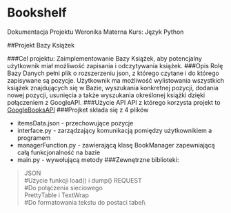 # Bookshelf

Dokumentacja Projektu 
Weronika Materna
Kurs: Język Python



##Projekt Bazy Książek

###Cel projektu:
Zaimplementowanie Bazy Książek, aby potencjalny użytkownik miał 
możliwość zapisania i odczytywania książek.
###Opis
Rolę Bazy Danych pełni plik o rozszerzeniu json, z którego czytane i  do którego zapisywane są pozycje. 
Użytkownik ma możliwość wylistowania wszystkich książek znajdujących się w Bazie, wyszukania konkretnej pozycji, 
dodania nowej pozycji, usunięcia a także wyszukania określonej książki dzięki połączeniem z GoogleAPI.
###Użycie API
API z którego korzysta projekt to [GoogleBooksAPI](https://developers.google.com/books)
###Projket składa się z 4 plików
* itemsData.json - przechowujące pozycje
* interface.py - zarządzający komunikacją pomiędzy użytkownikiem a programem
* managerFunction.py - zawierającą klasę BookManager zapewniającą całą funkcjonalność na
bazie
* main.py - wywołującą metody
###Zewnętrzne biblioteki:
> JSON \
#Użycie funkcji load() i dump()
> REQUEST\
#Do połąćzenia sieciowego\
> PrettyTable i TextWrap \
#Do formatowania tekstu do postaci tabel\
